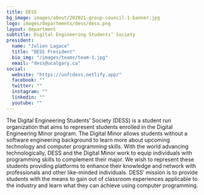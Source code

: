 ```yaml
---
title: DESS
bg_image: images/about/202021-group-council-1-banner.jpg
logo: images/departments/dess/dess.png
layout: department
subtitle: Digital Engineering Students’ Society
president:
  name: "Julien Lagace"
  title: "DESS President"
  bio_img: "/images/teams/team-1.jpg"
  email: "dess@ucalgary.ca"
social:
  website: "https://uofcdess.netlify.app/"
  facebook: ""
  twitter: ""
  instagram: ""
  linkedin: ""
  youtube: ""
---
```


The Digital Engineering Students’ Society (DESS) is a student run organization that aims to represent students enrolled in the Digital Engineering Minor program. The Digital Minor allows students without a software engineering background to learn more about upcoming technology and computer programming skills. With the world advancing technologically, DESS and the Digital Minor work to equip individuals with programming skills to complement their major. We wish to represent these students providing platforms to enhance their knowledge and network with professionals and other like-minded individuals. DESS’ mission is to provide students with the means to gain out of classroom experiences applicable to the industry and learn what they can achieve using computer programming.
